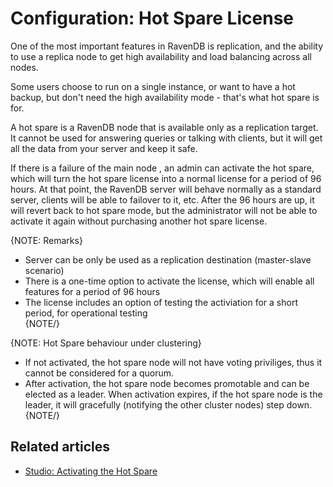 # Configuration: Hot Spare License

One of the most important features in RavenDB is replication, and the ability to use a 
replica node to get high availability and load balancing across all nodes.

Some users choose to run on a single instance, or want to have a hot backup, but don't need 
the high availability mode - that's what hot spare is for.

A hot spare is a RavenDB node that is available only as a replication target. It cannot be 
used for answering queries or talking with clients, but it will get all the data from your 
server and keep it safe.

If there is a failure of the main node , an admin can activate the hot spare, 
which will turn the hot spare license into a normal license for a period of 96 hours. At that 
point, the RavenDB server will behave normally as a standard server, clients will be able to 
failover to it, etc. After the 96 hours are up, it will revert back to hot spare mode, but the 
administrator will not be able to activate it again without purchasing another hot spare license.

{NOTE: Remarks}
- Server can be only be used as a replication destination (master-slave scenario)  
- There is a one-time option to activate the license, which will enable all features for a period of 96 hours  
- The license includes an option of testing the activiation for a short period, for operational testing  
{NOTE/}

{NOTE: Hot Spare behaviour under clustering}
- If not activated, the hot spare node will not have voting priviliges, thus it cannot be considered for a quorum.   
- After activation, the hot spare node becomes promotable and can be elected as a leader. When activation expires, 
if the hot spare node is the leader, it will gracefully (notifying the other cluster nodes) step down.   
{NOTE/}

## Related articles

- [Studio: Activating the Hot Spare](../../studio/management/hot-spare)
